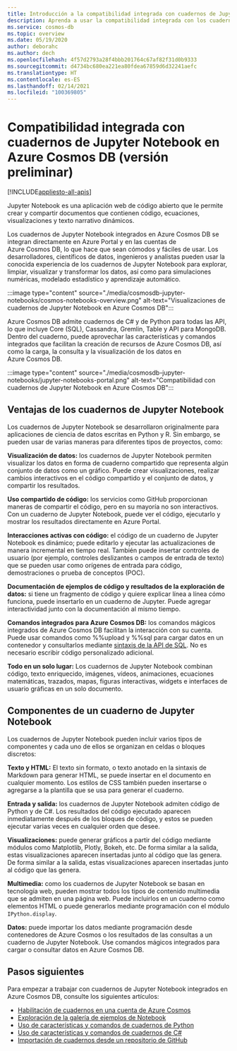 ```yaml
---
title: Introducción a la compatibilidad integrada con cuadernos de Jupyter Notebook en Azure Cosmos DB (versión preliminar)
description: Aprenda a usar la compatibilidad integrada con los cuadernos de Jupyter Notebook en Azure Cosmos DB para ejecutar consultas de forma interactiva.
ms.service: cosmos-db
ms.topic: overview
ms.date: 05/19/2020
author: deborahc
ms.author: dech
ms.openlocfilehash: 4f57d2793a28f4bbb201764c67af82f31d0b9333
ms.sourcegitcommit: d4734bc680ea221ea80fdea67859d6d32241aefc
ms.translationtype: HT
ms.contentlocale: es-ES
ms.lasthandoff: 02/14/2021
ms.locfileid: "100369805"
---
```

# <a name="built-in-jupyter-notebooks-support-in-azure-cosmos-db-preview"></a>Compatibilidad integrada con cuadernos de Jupyter Notebook en Azure Cosmos DB (versión preliminar)
[!INCLUDE[appliesto-all-apis](includes/appliesto-all-apis.md)]

Jupyter Notebook es una aplicación web de código abierto que le permite crear y compartir documentos que contienen código, ecuaciones, visualizaciones y texto narrativo dinámicos. 

Los cuadernos de Jupyter Notebook integrados en Azure Cosmos DB se integran directamente en Azure Portal y en las cuentas de Azure Cosmos DB, lo que hace que sean cómodos y fáciles de usar. Los desarrolladores, científicos de datos, ingenieros y analistas pueden usar la conocida experiencia de los cuadernos de Jupyter Notebook para explorar, limpiar, visualizar y transformar los datos, así como para simulaciones numéricas, modelado estadístico y aprendizaje automático.

:::image type="content" source="./media/cosmosdb-jupyter-notebooks/cosmos-notebooks-overview.png" alt-text="Visualizaciones de cuadernos de Jupyter Notebook en Azure Cosmos DB":::

Azure Cosmos DB admite cuadernos de C# y de Python para todas las API, lo que incluye Core (SQL), Cassandra, Gremlin, Table y API para MongoDB. Dentro del cuaderno, puede aprovechar las características y comandos integrados que facilitan la creación de recursos de Azure Cosmos DB, así como la carga, la consulta y la visualización de los datos en Azure Cosmos DB. 

:::image type="content" source="./media/cosmosdb-jupyter-notebooks/jupyter-notebooks-portal.png" alt-text="Compatibilidad con cuadernos de Jupyter Notebook en Azure Cosmos DB":::

## <a name="benefits-of-jupyter-notebooks"></a>Ventajas de los cuadernos de Jupyter Notebook

Los cuadernos de Jupyter Notebook se desarrollaron originalmente para aplicaciones de ciencia de datos escritas en Python y R. Sin embargo, se pueden usar de varias maneras para diferentes tipos de proyectos, como:

**Visualización de datos:** los cuadernos de Jupyter Notebook permiten visualizar los datos en forma de cuaderno compartido que representa algún conjunto de datos como un gráfico. Puede crear visualizaciones, realizar cambios interactivos en el código compartido y el conjunto de datos, y compartir los resultados.

**Uso compartido de código:** los servicios como GitHub proporcionan maneras de compartir el código, pero en su mayoría no son interactivos. Con un cuaderno de Jupyter Notebook, puede ver el código, ejecutarlo y mostrar los resultados directamente en Azure Portal.

**Interacciones activas con código:** el código de un cuaderno de Jupyter Notebook es dinámico; puede editarlo y ejecutar las actualizaciones de manera incremental en tiempo real. También puede insertar controles de usuario (por ejemplo, controles deslizantes o campos de entrada de texto) que se pueden usar como orígenes de entrada para código, demostraciones o prueba de conceptos (POC).

**Documentación de ejemplos de código y resultados de la exploración de datos:** si tiene un fragmento de código y quiere explicar línea a línea cómo funciona, puede insertarlo en un cuaderno de Jupyter. Puede agregar interactividad junto con la documentación al mismo tiempo.

**Comandos integrados para Azure Cosmos DB:** los comandos mágicos integrados de Azure Cosmos DB facilitan la interacción con su cuenta. Puede usar comandos como %%upload y %%sql para cargar datos en un contenedor y consultarlos mediante [sintaxis de la API de SQL](sql-query-getting-started.md). No es necesario escribir código personalizado adicional.

**Todo en un solo lugar:** Los cuadernos de Jupyter Notebook combinan código, texto enriquecido, imágenes, vídeos, animaciones, ecuaciones matemáticas, trazados, mapas, figuras interactivas, widgets e interfaces de usuario gráficas en un solo documento.

## <a name="components-of-a-jupyter-notebook"></a>Componentes de un cuaderno de Jupyter Notebook

Los cuadernos de Jupyter Notebook pueden incluir varios tipos de componentes y cada uno de ellos se organizan en celdas o bloques discretos:

**Texto y HTML:** El texto sin formato, o texto anotado en la sintaxis de Markdown para generar HTML, se puede insertar en el documento en cualquier momento. Los estilos de CSS también pueden insertarse o agregarse a la plantilla que se usa para generar el cuaderno.

**Entrada y salida:** los cuadernos de Jupyter Notebook admiten código de Python y de C#. Los resultados del código ejecutado aparecen inmediatamente después de los bloques de código, y estos se pueden ejecutar varias veces en cualquier orden que desee.

**Visualizaciones:** puede generar gráficos a partir del código mediante módulos como Matplotlib, Plotly, Bokeh, etc. De forma similar a la salida, estas visualizaciones aparecen insertadas junto al código que las genera. De forma similar a la salida, estas visualizaciones aparecen insertadas junto al código que las genera.

**Multimedia:** como los cuadernos de Jupyter Notebook se basan en tecnología web, pueden mostrar todos los tipos de contenido multimedia que se admiten en una página web. Puede incluirlos en un cuaderno como elementos HTML o puede generarlos mediante programación con el módulo `IPython.display`.

**Datos:** puede importar los datos mediante programación desde contenedores de Azure Cosmos o los resultados de las consultas a un cuaderno de Jupyter Notebook. Use comandos mágicos integrados para cargar o consultar datos en Azure Cosmos DB. 

## <a name="next-steps"></a>Pasos siguientes

Para empezar a trabajar con cuadernos de Jupyter Notebook integrados en Azure Cosmos DB, consulte los siguientes artículos:

* [Habilitación de cuadernos en una cuenta de Azure Cosmos](enable-notebooks.md)
* [Exploración de la galería de ejemplos de Notebook](https://cosmos.azure.com/gallery.html)
* [Uso de características y comandos de cuadernos de Python](use-python-notebook-features-and-commands.md)
* [Uso de características y comandos de cuadernos de C#](use-csharp-notebook-features-and-commands.md)
* [Importación de cuadernos desde un repositorio de GitHub](import-github-notebooks.md)